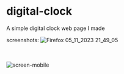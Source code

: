 # digital-clock
A simple digital clock web page I made

screenshots:
![Firefox 05_11_2023 21_49_05](https://github.com/Annaick/digital-clock/assets/125186842/418c4e9e-fd40-4e63-8479-1424f0cf9743)


<br> <br>
![screen-mobile](https://github.com/Annaick/digital-clock/assets/125186842/cfee2b05-aee8-4ef0-974a-4d3088bdaae6)


